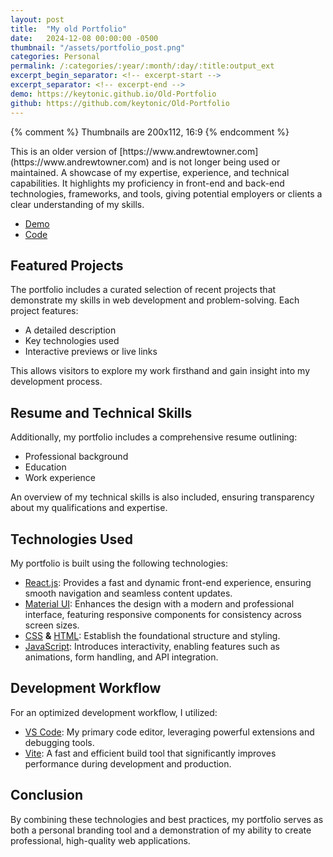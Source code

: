 ```yaml
---
layout: post
title:  "My old Portfolio"
date:   2024-12-08 00:00:00 -0500
thumbnail: "/assets/portfolio_post.png"
categories: Personal
permalink: /:categories/:year/:month/:day/:title:output_ext
excerpt_begin_separator: <!-- excerpt-start -->
excerpt_separator: <!-- excerpt-end -->
demo: https://keytonic.github.io/Old-Portfolio
github: https://github.com/keytonic/Old-Portfolio
---
```

{% comment %} 
    Thumbnails are 200x112, 16:9
{% endcomment %}

<!-- excerpt-start -->This is an older version of [https://www.andrewtowner.com](https://www.andrewtowner.com) and is not longer being used or maintained. A showcase of my expertise, experience, and technical capabilities. It highlights my proficiency in front-end and back-end technologies, frameworks, and tools, giving potential employers or clients a clear understanding of my skills.<!-- excerpt-end -->

- [Demo](https://keytonic.github.io/Old-Portfolio)
- [Code](https://github.com/keytonic/Old-Portfolio)

## Featured Projects

The portfolio includes a curated selection of recent projects that demonstrate my skills in web development and problem-solving. Each project features:
- A detailed description
- Key technologies used
- Interactive previews or live links

This allows visitors to explore my work firsthand and gain insight into my development process.

## Resume and Technical Skills

Additionally, my portfolio includes a comprehensive resume outlining:
- Professional background
- Education
- Work experience

An overview of my technical skills is also included, ensuring transparency about my qualifications and expertise.

## Technologies Used

My portfolio is built using the following technologies:

- [React.js](https://react.dev/): Provides a fast and dynamic front-end experience, ensuring smooth navigation and seamless content updates.
- [Material UI](https://mui.com/material-ui/): Enhances the design with a modern and professional interface, featuring responsive components for consistency across screen sizes.
- [CSS](https://developer.mozilla.org/en-US/docs/Web/CSS) **&** [HTML](https://developer.mozilla.org/en-US/docs/Web/HTML): Establish the foundational structure and styling.
- [JavaScript](https://developer.mozilla.org/en-US/docs/Web/JavaScript): Introduces interactivity, enabling features such as animations, form handling, and API integration.

## Development Workflow

For an optimized development workflow, I utilized:
- [VS Code](https://code.visualstudio.com/): My primary code editor, leveraging powerful extensions and debugging tools.
- [Vite](https://vite.dev/): A fast and efficient build tool that significantly improves performance during development and production.

## Conclusion

By combining these technologies and best practices, my portfolio serves as both a personal branding tool and a demonstration of my ability to create professional, high-quality web applications.

